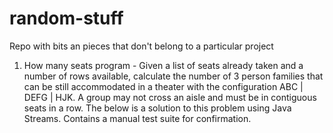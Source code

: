 # random-stuff
Repo with bits an pieces that don't belong to a particular project

1. How many seats program - Given a list of seats already taken and a number of rows available, calculate the number of 3 person families that can be still accommodated in a theater with the configuration ABC | DEFG | HJK.  A group may not cross an aisle and must be in contiguous seats in a row.  The below is a solution to this problem using Java Streams.  Contains a manual test suite for confirmation.
